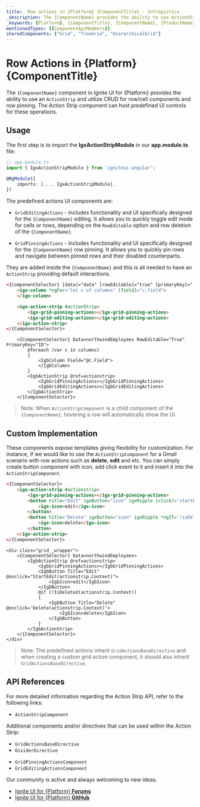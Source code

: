 ```yaml
---
title:  Row actions in {Platform} {ComponentTitle} - Infragistics
_description: The {ComponentName} provides the ability to use ActionStrip and utilize CRUD for row/cell components and row pinning.
_keywords: {Platform}, {ComponentTitle}, {ComponentName}, {ProductName}, Infragistics
mentionedTypes: [{ComponentApiMembers}]
sharedComponents: ["Grid", "TreeGrid", "HierarchicalGrid"]
---
```


# Row Actions in {Platform} {ComponentTitle}

The `{ComponentName}` component in Ignite UI for {Platform} provides the ability to use an `ActionStrip` and utilize CRUD for row/cell components and row pinning. The Action Strip component can host predefined UI controls for these operations.

## Usage

<!-- Angular -->
The first step is to import the **IgxActionStripModule** in our **app.module.ts** file:

```typescript
// app.module.ts
import { IgxActionStripModule } from 'igniteui-angular';

@NgModule({
    imports: [..., IgxActionStripModule],
})
```
<!-- end: Angular -->

The predefined actions UI components are:

- `GridEditingActions` - includes functionality and UI specifically designed for the `{ComponentName}` editing. It allows you to quickly toggle edit mode for cells or rows, depending on the `RowEditable` option and row deletion of the `{ComponentName}`.

- `GridPinningActions` - includes functionality and UI specifically designed for the `{ComponentName}` row pinning. It allows you to quickly pin rows and navigate between pinned rows and their disabled counterparts.

They are added inside the `{ComponentName}` and this is all needed to have an `ActionStrip` providing default interactions.

```html
<{ComponentSelector} [data]="data" [rowEditable]="true" [primaryKey]="'ID'">
    <igx-column *ngFor="let c of columns" [field]="c.field">
    </igx-column>

    <igx-action-strip #actionStrip>
        <igx-grid-pinning-actions></igx-grid-pinning-actions>
        <igx-grid-editing-actions></igx-grid-editing-actions>
    </igx-action-strip>
</{ComponentSelector}>
```

```razor
    <{ComponentSelector} Data=northwindEmployees RowEditable="True" PrimaryKey="ID">
        @foreach (var c in columns)
        {
            <IgbColumn Field="@c.Field">
            </IgbColumn>
        }
        <IgbActionStrip @ref=actionstrip>
            <IgbGridPinningActions></IgbGridPinningActions>
            <IgbGridEditingActions></IgbGridEditingActions>
        </IgbActionStrip>
    </{ComponentSelector}>
```

>Note: When `ActionStripComponent` is a child component of the `{ComponentName}`, hovering a row will automatically show the UI.

## Custom Implementation

These components expose templates giving flexibility for customization. For instance, if we would like to use the `ActionStripComponent` for a Gmail scenario with row actions such as **delete**, **edit** and etc. You can simply create button component with icon, add click event to it and insert it into the `ActionStripComponent`.

```html
<{ComponentSelector}>
    <igx-action-strip #actionstrip>
        <igx-grid-pinning-actions></igx-grid-pinning-actions>
        <button title="Edit" igxButton="icon" igxRipple (click)='startEdit(actionstrip.context)'>
            <igx-icon>edit</igx-icon>
        </button>
        <button title="Delete" igxButton="icon" igxRipple *ngIf='!isDeleted(actionstrip.context)' (click)='actionstrip.context.delete()'>
            <igx-icon>delete</igx-icon>
        </button>
    </igx-action-strip>
</{ComponentSelector}>
```

```razor
<div class="grid__wrapper">
    <{ComponentSelector} Data=northwindEmployees>
        <IgbActionStrip @ref=actionstrip>
            <IgbGridPinningActions></IgbGridPinningActions>
            <IgbButton Title="Edit" @onclick="StartEdit(actionstrip.Context)">
                <IgbIcon>edit</IgbIcon>
            </IgbButton>
            @if (!IsDeleted(actionstrip.Context))
            {
                <IgbButton Title="Delete" @onclick='Delete(actionstrip.Context)'>
                    <IgbIcon>delete</IgbIcon>
                </IgbButton>
            }
        </IgbActionStrip>
    </{ComponentSelector}>
</div>
```

<code-view style="height:600px"
           data-demos-base-url="{environment:dvDemosBaseUrl}"
           iframe-src="{environment:dvDemosBaseUrl}/{ComponentSample}-action-strip"
           github-src="{ComponentSample}/action-strip"
           alt="{Platform} {ComponentTitle} Action Strip Example" >
</code-view>

<!-- Angular -->

>Note: The predefined actions inherit `GridActionsBaseDirective` and when creating a custom grid action component, it should also inherit `GridActionsBaseDirective`.

<!-- end: Angular -->

## API References

For more detailed information regarding the Action Strip API, refer to the following links:

* `ActionStripComponent`

Additional components and/or directives that can be used within the Action Strip:

<!-- Angular -->

* `GridActionsBaseDirective`
* `DividerDirective`

<!-- end: Angular -->

* `GridPinningActionsComponent`
* `GridEditingActionsComponent`

Our community is active and always welcoming to new ideas.

* [Ignite UI for {Platform} **Forums**](https://www.infragistics.com/community/forums/f/ignite-ui-for-{Platform})
* [Ignite UI for {Platform} **GitHub**](https://github.com/IgniteUI/igniteui-{Platform})
